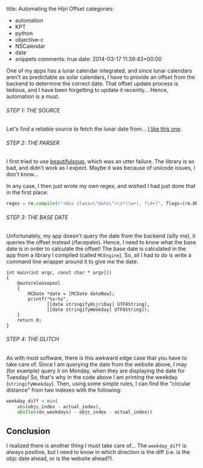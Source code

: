 title: Automating the Hijri Offset
categories:
- automation
- KPT
- python
- objective-c
- NSCalendar
- date
- snippets
comments: true
date: 2014-03-17 11:39:43+00:00

One of my apps has a lunar calendar integrated, and since lunar calendars aren't as predictable as solar calendars, I have to provide an offset from the backend to determine the correct date. That offset update process is tedious, and I have been forgetting to update it recently... Hence, automation is a must.

###### STEP 1: THE SOURCE

Let's find a reliable source to fetch the lunar date from... [I like this one](http://www.alriyadh.com/en).

###### STEP 2: THE PARSER

I first tried to use [beautifulsoup](http://www.crummy.com/software/BeautifulSoup/bs4/doc/), which was an utter failure. The library is so bad, and didn't work as I expect. Maybe it was because of unicode issues, I don't know...

In any case, I then just wrote my own regex, and wished I had just done that in the first place:

```python
regex = re.compile(r"<div class=\"date\">\s*(\w+), (\d+)", flags=(re.DOTALL))

```

###### STEP 3: THE BASE DATE

Unfortunately, my app doesn't query the date from the backend (silly me), it queries the offset instead (/facepalm). Hence, I need to know what the base date is in order to calculate the offset! The base date is calculated in the app from a library I compiled (called `MCEngine`). So, all I had to do is write a command line wrapper around it to give me the date:

```objc
int main(int argc, const char * argv[])
{
    @autoreleasepool
    {                
        MCDate *date = [MCDate dateNow];
        printf("%s~%s",
               [[date stringifyHijriDay] UTF8String],
               [[date stringifyWeekday] UTF8String]);
    }
    return 0;
}

```

###### STEP 4: THE GLITCH

As with most software, there is this awkward edge case that you have to take care of. Since I am querying the date from the website above, I may (for example) query it on Monday, when they are displaying the date for Tuesday! So, that's why in the code above I am printing the weekday (`stringifyWeekday`). Then, using some simple rules, I can find the "circular distance" from two indexes with the following:

```python
weekday_diff = min(
    abs(objc_index - actual_index),
    abs(len(en_weekdays) - objc_index - actual_index))

```

## Conclusion

I realized there is another thing I must take care of... The `weekday_diff` is always positive, but I need to know in which direction is the diff (i.e. is the objc date ahead, or is the website ahead?).
